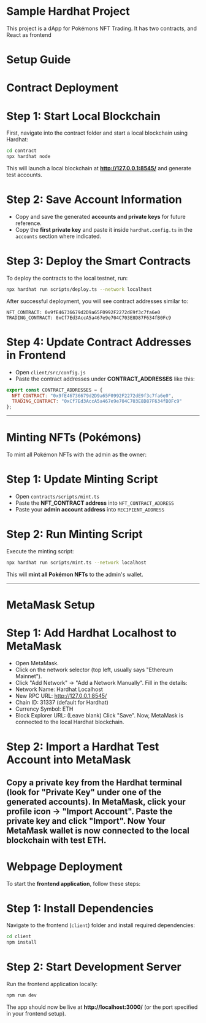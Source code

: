 # Sample Hardhat Project

This project is a dApp for Pokémons NFT Trading. It has two contracts, and React as frontend

# Setup Guide
# Contract Deployment
# Step 1: Start Local Blockchain
First, navigate into the contract folder and start a local blockchain using Hardhat:
```sh
cd contract
npx hardhat node
```
This will launch a local blockchain at **http://127.0.0.1:8545/** and generate test accounts.

# Step 2: Save Account Information
- Copy and save the generated **accounts and private keys** for future reference.
- Copy the **first private key** and paste it inside `hardhat.config.ts` in the `accounts` section where indicated.

# Step 3: Deploy the Smart Contracts
To deploy the contracts to the local testnet, run:
```sh
npx hardhat run scripts/deploy.ts --network localhost
```
After successful deployment, you will see contract addresses similar to:

```
NFT_CONTRACT: 0x9fE46736679d2D9a65F0992F2272dE9f3c7fa6e0
TRADING_CONTRACT: 0xCf7Ed3AccA5a467e9e704C703E8D87F634fB0Fc9
```

# Step 4: Update Contract Addresses in Frontend
- Open `client/src/config.js`
- Paste the contract addresses under **CONTRACT_ADDRESSES** like this:

```javascript
export const CONTRACT_ADDRESSES = {
  NFT_CONTRACT: "0x9fE46736679d2D9a65F0992F2272dE9f3c7fa6e0",
  TRADING_CONTRACT: "0xCf7Ed3AccA5a467e9e704C703E8D87F634fB0Fc9"
};
```

---

# Minting NFTs (Pokémons)
To mint all Pokémon NFTs with the admin as the owner:

# Step 1: Update Minting Script
- Open `contracts/scripts/mint.ts`
- Paste the **NFT_CONTRACT address** into `NFT_CONTRACT_ADDRESS`
- Paste your **admin account address** into `RECIPIENT_ADDRESS`

# Step 2: Run Minting Script
Execute the minting script:
```sh
npx hardhat run scripts/mint.ts --network localhost
```

This will **mint all Pokémon NFTs** to the admin's wallet.

---

# MetaMask Setup
# Step 1: Add Hardhat Localhost to MetaMask
- Open MetaMask.
- Click on the network selector (top left, usually says "Ethereum Mainnet").
- Click "Add Network" → "Add a Network Manually".
Fill in the details:
- Network Name: Hardhat Localhost
- New RPC URL: http://127.0.0.1:8545/
- Chain ID: 31337 (default for Hardhat)
- Currency Symbol: ETH
- Block Explorer URL: (Leave blank)
Click "Save".
Now, MetaMask is connected to the local Hardhat blockchain.

# Step 2: Import a Hardhat Test Account into MetaMask
Copy a private key from the Hardhat terminal (look for "Private Key" under one of the generated accounts).
In MetaMask, click your profile icon → "Import Account".
Paste the private key and click "Import".
Now Your MetaMask wallet is now connected to the local blockchain with test ETH.
---

# Webpage Deployment
To start the **frontend application**, follow these steps:

# Step 1: Install Dependencies
Navigate to the frontend (`client`) folder and install required dependencies:
```sh
cd client
npm install
```

# Step 2: Start Development Server
Run the frontend application locally:
```sh
npm run dev
```

The app should now be live at **http://localhost:3000/** (or the port specified in your frontend setup).